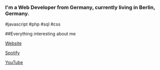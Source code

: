 ### I'm a Web Developer from Germany, currently living in Berlin, Germany.

#javascript #php #sql #css

##Everything interesting about me

<a href="https://www.hendriktreuner.com
" target="Spotify">Website</a>

<a href="https://open.spotify.com/user/6uec1dydqeit5gepkr50pg18m?si=3ShUKgfxTEqCy4y5W6S5gQ&utm_source=whatsapp
" target="Spotify">Spotify</a>

<a href="https://www.youtube.com/channel/UCMUSMp2QcqGqKVNKgVpaVvA
" target="Spotify">YouTube</a>
